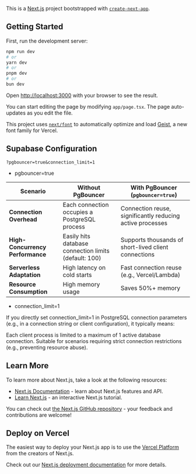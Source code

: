 This is a [Next.js](https://nextjs.org) project bootstrapped with [`create-next-app`](https://nextjs.org/docs/app/api-reference/cli/create-next-app).

## Getting Started

First, run the development server:

```bash
npm run dev
# or
yarn dev
# or
pnpm dev
# or
bun dev
```

Open [http://localhost:3000](http://localhost:3000) with your browser to see the result.

You can start editing the page by modifying `app/page.tsx`. The page auto-updates as you edit the file.

This project uses [`next/font`](https://nextjs.org/docs/app/building-your-application/optimizing/fonts) to automatically optimize and load [Geist](https://vercel.com/font), a new font family for Vercel.

## Supabase Configuration

```
?pgbouncer=true&connection_limit=1
```
- pgbouncer=true

| Scenario               | Without PgBouncer                          | With PgBouncer (`pgbouncer=true`)        |
|------------------------|--------------------------------------------|------------------------------------------|
| **Connection Overhead** | Each connection occupies a PostgreSQL process | Connection reuse, significantly reducing active processes |
| **High-Concurrency Performance** | Easily hits database connection limits (default: 100) | Supports thousands of short-lived client connections |
| **Serverless Adaptation** | High latency on cold starts | Fast connection reuse (e.g., Vercel/Lambda) |
| **Resource Consumption** | High memory usage | Saves 50%+ memory |

- connection_limit=1

If you directly set connection_limit=1 in PostgreSQL connection parameters (e.g., in a connection string or client configuration), it typically means:

Each client process is limited to a maximum of 1 active database connection.
Suitable for scenarios requiring strict connection restrictions (e.g., preventing resource abuse).

## Learn More

To learn more about Next.js, take a look at the following resources:

- [Next.js Documentation](https://nextjs.org/docs) - learn about Next.js features and API.
- [Learn Next.js](https://nextjs.org/learn) - an interactive Next.js tutorial.

You can check out [the Next.js GitHub repository](https://github.com/vercel/next.js) - your feedback and contributions are welcome!

## Deploy on Vercel

The easiest way to deploy your Next.js app is to use the [Vercel Platform](https://vercel.com/new?utm_medium=default-template&filter=next.js&utm_source=create-next-app&utm_campaign=create-next-app-readme) from the creators of Next.js.

Check out our [Next.js deployment documentation](https://nextjs.org/docs/app/building-your-application/deploying) for more details.
